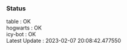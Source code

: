 ### Status


table : OK  
hogwarts : OK  
icy-bot : OK  
Latest Update : 2023-02-07 20:08:42.477550
